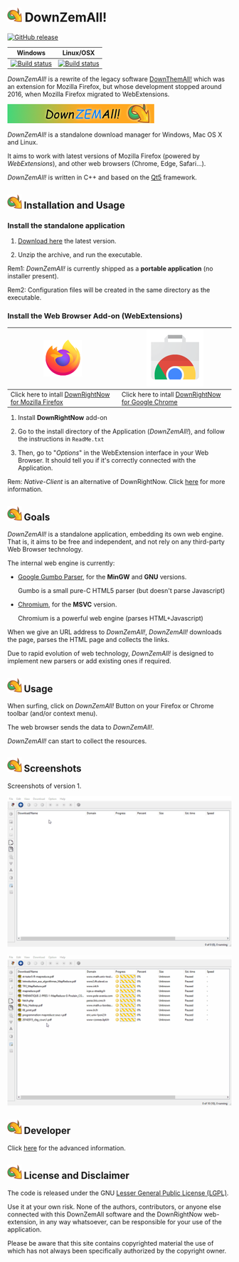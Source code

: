 # ![logo](/src/icons/logo/icon32.png) DownZemAll!

[![GitHub release](https://img.shields.io/github/v/release/setvisible/downzemall.svg)](../../releases/latest)

| Windows | Linux/OSX |
|---------|-----------|
| [![Build status](https://ci.appveyor.com/api/projects/status/github/setvisible/downzemall?branch=master&svg=true)](https://ci.appveyor.com/project/setvisible/downzemall) | [![Build status](https://api.travis-ci.org/setvisible/downzemall.svg?branch=master)](https://travis-ci.org/setvisible/downzemall) |


*DownZemAll!* is a rewrite of the legacy software [DownThemAll!](https://en.wikipedia.org/wiki/DownThemAll! "https://en.wikipedia.org/wiki/DownThemAll!") which was an extension for Mozilla Firefox, but whose development stopped around 2016, when Mozilla Firefox migrated to WebExtensions.

![logo](/screenshots/logo.png)

*DownZemAll!* is a standalone download manager for Windows, Mac OS X and Linux. 

It aims to work with latest versions of Mozilla Firefox (powered by *WebExtensions*), and other web browsers (Chrome, Edge, Safari...). 

*DownZemAll!* is written in C++ and based on the [Qt5](https://www.qt.io/ "https://www.qt.io/") framework.


## ![logo](/src/icons/logo/icon32.png) Installation and Usage

### Install the standalone application

1. [Download here](https://github.com/setvisible/DownZemAll/releases "https://github.com/setvisible/DownZemAll/releases") the latest version.

2. Unzip the archive, and run the executable.

Rem1: *DownZemAll!* is currently shipped as a **portable application** (no installer present).

Rem2: Configuration files will be created in the same directory as the executable.


### Install the Web Browser Add-on (WebExtensions)


| ![logo](/screenshots/firefox.png) | ![logo](/screenshots/chrome.png) |
|-----------------------------------|----------------------------------|
| Click here to intall [DownRightNow for Mozilla Firefox](https://addons.mozilla.org/en-US/firefox/addon/down-right-now/ "https://addons.mozilla.org/en-US/firefox/addon/down-right-now/") | Click here to intall [DownRightNow for Google Chrome](https://chrome.google.com/webstore/detail/down-right-now/modofbhnhlagjmejdbalnijgncppjeio "https://chrome.google.com/webstore/detail/down-right-now/modofbhnhlagjmejdbalnijgncppjeio") |


1. Install **DownRightNow** add-on

2. Go to the install directory of the Application (*DownZemAll!*), and follow the instructions in `ReadMe.txt`

3. Then, go to "*Options*" in the WebExtension interface in your Web Browser. It should tell you if it's correctly connected with the Application. 


Rem: *Native-Client* is an alternative of DownRightNow. Click [here](NativeClient.md "NativeClient.md") for more information.


## ![logo](/src/icons/logo/icon32.png) Goals

*DownZemAll!* is a standalone application, embedding its own web engine. That is, it aims to be free and independent, and not rely on any third-party Web Browser technology.

The internal web engine is currently:

* [Google Gumbo Parser](https://github.com/google/gumbo-parser "https://github.com/google/gumbo-parser"), for the **MinGW** and **GNU** versions. 

     Gumbo is a small pure-C HTML5 parser (but doesn't parse Javascript)

* [Chromium](https://fr.wikipedia.org/wiki/Chromium "https://fr.wikipedia.org/wiki/Chromium"), for the **MSVC** version.

     Chromium is a powerful web engine (parses HTML+Javascript)

When we give an URL address to *DownZemAll!*, *DownZemAll!* downloads the page, parses the HTML page and collects the links.

Due to rapid evolution of web technology, *DownZemAll!* is designed to implement new parsers or add existing ones if required.


## ![logo](/src/icons/logo/icon32.png) Usage

When surfing, click on *DownZemAll!* Button on your Firefox or Chrome toolbar (and/or context menu). 

The web browser sends the data to *DownZemAll!*.

*DownZemAll!* can start to collect the resources.


## ![logo](/src/icons/logo/icon32.png) Screenshots

Screenshots of version 1.

![anim_01](/screenshots/anim_01.gif)

![anim_02](/screenshots/anim_02.gif)


## ![logo](/src/icons/logo/icon32.png) Developer

Click [here](DEVELOPERS.md "DEVELOPERS.md") for the advanced information.


## ![logo](/src/icons/logo/icon32.png) License and Disclaimer

The code is released under the GNU [Lesser General Public License (LGPL)](LICENSE "LICENSE").

Use it at your own risk. None of the authors, contributors, or anyone else connected with this DownZemAll software and the DownRightNow web-extension, in any way whatsoever, can be responsible for your use of the application. 

Please be aware that this site contains copyrighted material the use of which has not always been specifically authorized by the copyright owner.
